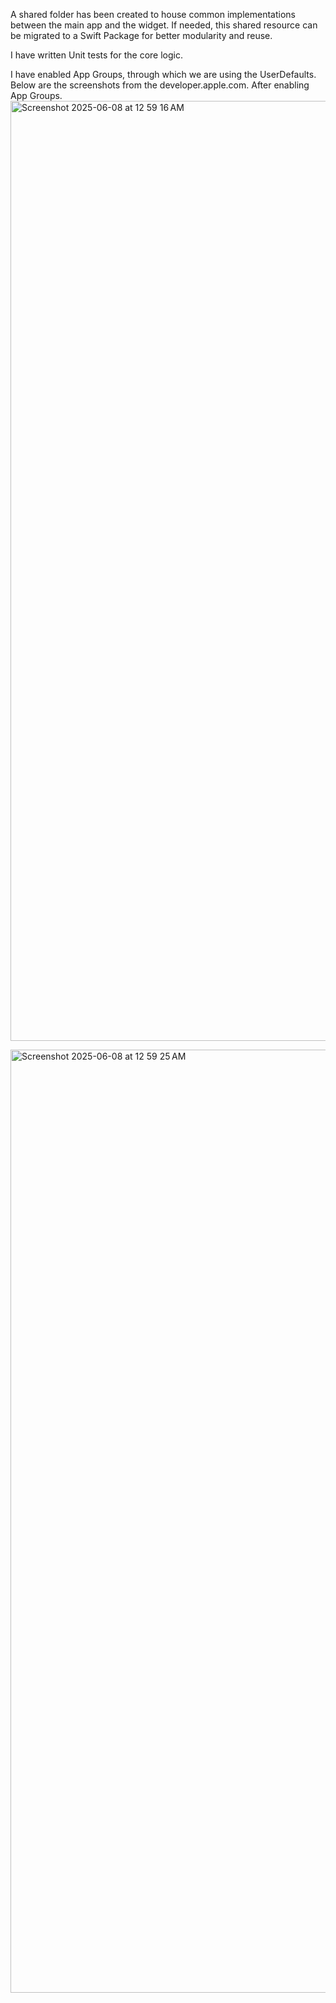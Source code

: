 A shared folder has been created to house common implementations between the main app and the widget. If needed, this shared resource can be migrated to a Swift Package for better modularity and reuse.

I have written Unit tests for the core logic. 

I have enabled App Groups, through which we are using the UserDefaults. Below are the screenshots from the developer.apple.com. After enabling App Groups.
<img width="1504" alt="Screenshot 2025-06-08 at 12 59 16 AM" src="https://github.com/user-attachments/assets/22cec3df-ae0f-4b3a-ae54-71f0eccb88ae" />

<img width="1509" alt="Screenshot 2025-06-08 at 12 59 25 AM" src="https://github.com/user-attachments/assets/7e9ba5df-e45d-4445-8dff-ef359c8efde6" />
